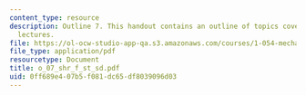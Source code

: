 ```yaml
---
content_type: resource
description: Outline 7. This handout contains an outline of topics covered in course
  lectures.
file: https://ol-ocw-studio-app-qa.s3.amazonaws.com/courses/1-054-mechanics-and-design-of-concrete-structures-spring-2004/0ff689e407b5f081dc65df8039096d03_o_07_shr_f_st_sd.pdf
file_type: application/pdf
resourcetype: Document
title: o_07_shr_f_st_sd.pdf
uid: 0ff689e4-07b5-f081-dc65-df8039096d03
---
```

